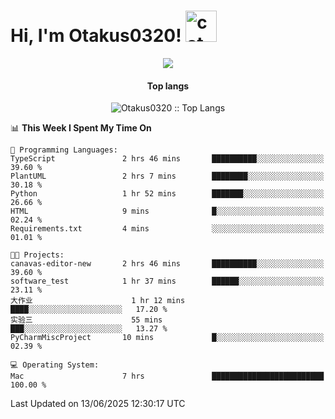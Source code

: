 <h1> Hi, I'm Otakus0320! <img src="https://media.giphy.com/media/mGcNjsfWAjY5AEZNw6/giphy.gif" width="50" alt="cat"></h1>

<p align="center"><a href="https://wakatime.com/@044d69d0-1253-4f60-96b6-5d19a0f9dde5"><img src="https://wakatime.com/badge/user/044d69d0-1253-4f60-96b6-5d19a0f9dde5.svg" /></a></p>

<h4 align="center">Top langs</h4>

<p align="center"><img src="https://github-readme-stats.vercel.app/api/top-langs/?username=Otakus0320&langs_count=10&theme=tokyonight&layout=compact&timestamp={{random_number}}" alt="Otakus0320 :: Top Langs" /></p>

<!--START_SECTION:waka-->
📊 **This Week I Spent My Time On** 

```text
💬 Programming Languages: 
TypeScript               2 hrs 46 mins       ██████████░░░░░░░░░░░░░░░   39.60 % 
PlantUML                 2 hrs 7 mins        ████████░░░░░░░░░░░░░░░░░   30.18 % 
Python                   1 hr 52 mins        ███████░░░░░░░░░░░░░░░░░░   26.66 % 
HTML                     9 mins              █░░░░░░░░░░░░░░░░░░░░░░░░   02.24 % 
Requirements.txt         4 mins              ░░░░░░░░░░░░░░░░░░░░░░░░░   01.01 % 

🐱‍💻 Projects: 
canavas-editor-new       2 hrs 46 mins       ██████████░░░░░░░░░░░░░░░   39.60 % 
software_test            1 hr 37 mins        ██████░░░░░░░░░░░░░░░░░░░   23.11 % 
大作业                      1 hr 12 mins        ████░░░░░░░░░░░░░░░░░░░░░   17.20 % 
实验三                      55 mins             ███░░░░░░░░░░░░░░░░░░░░░░   13.27 % 
PyCharmMiscProject       10 mins             █░░░░░░░░░░░░░░░░░░░░░░░░   02.39 % 

💻 Operating System: 
Mac                      7 hrs               █████████████████████████   100.00 % 
```


 Last Updated on 13/06/2025 12:30:17 UTC
<!--END_SECTION:waka-->

